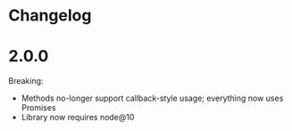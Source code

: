 # Changelog

# 2.0.0

Breaking:
- Methods no-longer support callback-style usage; everything now uses Promises
- Library now requires node@10
